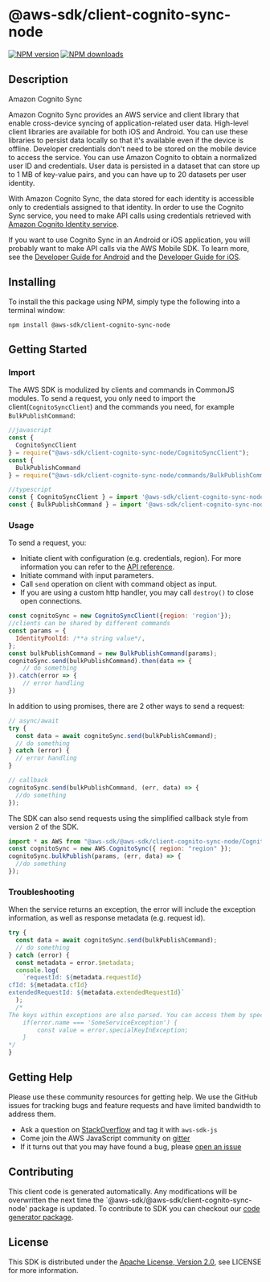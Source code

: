 # @aws-sdk/client-cognito-sync-node

[![NPM version](https://img.shields.io/npm/v/@aws-sdk/client-cognito-sync-node/preview.svg)](https://www.npmjs.com/package/@aws-sdk/client-cognito-sync-node)
[![NPM downloads](https://img.shields.io/npm/dm/@aws-sdk/client-cognito-sync-node.svg)](https://www.npmjs.com/package/@aws-sdk/client-cognito-sync-node)

## Description

<fullname>Amazon Cognito Sync</fullname> <p>Amazon Cognito Sync provides an AWS service and client library that enable cross-device syncing of application-related user data. High-level client libraries are available for both iOS and Android. You can use these libraries to persist data locally so that it's available even if the device is offline. Developer credentials don't need to be stored on the mobile device to access the service. You can use Amazon Cognito to obtain a normalized user ID and credentials. User data is persisted in a dataset that can store up to 1 MB of key-value pairs, and you can have up to 20 datasets per user identity.</p> <p>With Amazon Cognito Sync, the data stored for each identity is accessible only to credentials assigned to that identity. In order to use the Cognito Sync service, you need to make API calls using credentials retrieved with <a href="http://docs.aws.amazon.com/cognitoidentity/latest/APIReference/Welcome.html">Amazon Cognito Identity service</a>.</p> <p>If you want to use Cognito Sync in an Android or iOS application, you will probably want to make API calls via the AWS Mobile SDK. To learn more, see the <a href="http://docs.aws.amazon.com/mobile/sdkforandroid/developerguide/cognito-sync.html">Developer Guide for Android</a> and the <a href="http://docs.aws.amazon.com/mobile/sdkforios/developerguide/cognito-sync.html">Developer Guide for iOS</a>.</p>

## Installing

To install the this package using NPM, simply type the following into a terminal window:

```
npm install @aws-sdk/client-cognito-sync-node
```

## Getting Started

### Import

The AWS SDK is modulized by clients and commands in CommonJS modules. To send a request, you only need to import the client(`CognitoSyncClient`) and the commands you need, for example `BulkPublishCommand`:

```javascript
//javascript
const {
  CognitoSyncClient
} = require("@aws-sdk/client-cognito-sync-node/CognitoSyncClient");
const {
  BulkPublishCommand
} = require("@aws-sdk/client-cognito-sync-node/commands/BulkPublishCommand");
```

```javascript
//typescript
const { CognitoSyncClient } = import '@aws-sdk/client-cognito-sync-node/CognitoSyncClient';
const { BulkPublishCommand } = import '@aws-sdk/client-cognito-sync-node/commands/BulkPublishCommand';
```

### Usage

To send a request, you:

- Initiate client with configuration (e.g. credentials, region). For more information you can refer to the [API reference][].
- Initiate command with input parameters.
- Call `send` operation on client with command object as input.
- If you are using a custom http handler, you may call `destroy()` to close open connections.

```javascript
const cognitoSync = new CognitoSyncClient({region: 'region'});
//clients can be shared by different commands
const params = {
  IdentityPoolId: /**a string value*/,
};
const bulkPublishCommand = new BulkPublishCommand(params);
cognitoSync.send(bulkPublishCommand).then(data => {
    // do something
}).catch(error => {
    // error handling
})
```

In addition to using promises, there are 2 other ways to send a request:

```javascript
// async/await
try {
  const data = await cognitoSync.send(bulkPublishCommand);
  // do something
} catch (error) {
  // error handling
}
```

```javascript
// callback
cognitoSync.send(bulkPublishCommand, (err, data) => {
  //do something
});
```

The SDK can also send requests using the simplified callback style from version 2 of the SDK.

```javascript
import * as AWS from "@aws-sdk/@aws-sdk/client-cognito-sync-node/CognitoSync";
const cognitoSync = new AWS.CognitoSync({ region: "region" });
cognitoSync.bulkPublish(params, (err, data) => {
  //do something
});
```

### Troubleshooting

When the service returns an exception, the error will include the exception information, as well as response metadata (e.g. request id).

```javascript
try {
  const data = await cognitoSync.send(bulkPublishCommand);
  // do something
} catch (error) {
  const metadata = error.$metadata;
  console.log(
    `requestId: ${metadata.requestId}
cfId: ${metadata.cfId}
extendedRequestId: ${metadata.extendedRequestId}`
  );
  /*
The keys within exceptions are also parsed. You can access them by specifying exception names:
    if(error.name === 'SomeServiceException') {
        const value = error.specialKeyInException;
    }
*/
}
```

## Getting Help

Please use these community resources for getting help. We use the GitHub issues for tracking bugs and feature requests and have limited bandwidth to address them.

- Ask a question on [StackOverflow](https://stackoverflow.com/questions/tagged/aws-sdk-js) and tag it with `aws-sdk-js`
- Come join the AWS JavaScript community on [gitter](https://gitter.im/aws/aws-sdk-js-v3)
- If it turns out that you may have found a bug, please [open an issue](https://github.com/aws/aws-sdk-js-v3/issues)

## Contributing

This client code is generated automatically. Any modifications will be overwritten the next time the `@aws-sdk/@aws-sdk/client-cognito-sync-node' package is updated. To contribute to SDK you can checkout our [code generator package][].

## License

This SDK is distributed under the
[Apache License, Version 2.0](http://www.apache.org/licenses/LICENSE-2.0),
see LICENSE for more information.

[code generator package]: https://github.com/aws/aws-sdk-js-v3/tree/master/packages/service-types-generator
[api reference]: https://docs.aws.amazon.com/AWSJavaScriptSDK/latest/
